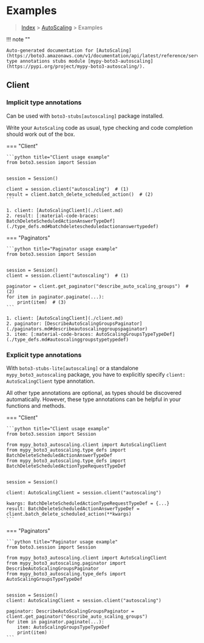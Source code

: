 # Examples

> [Index](../README.md) > [AutoScaling](./README.md) > Examples

!!! note ""

    Auto-generated documentation for [AutoScaling](https://boto3.amazonaws.com/v1/documentation/api/latest/reference/services/autoscaling.html#AutoScaling)
    type annotations stubs module [mypy-boto3-autoscaling](https://pypi.org/project/mypy-boto3-autoscaling/).

## Client

### Implicit type annotations

Can be used with `boto3-stubs[autoscaling]` package installed.

Write your `AutoScaling` code as usual,
type checking and code completion should work out of the box.


=== "Client"

    ```python title="Client usage example"
    from boto3.session import Session


    session = Session()

    client = session.client("autoscaling")  # (1)
    result = client.batch_delete_scheduled_action()  # (2)
    ```

    1. client: [AutoScalingClient](./client.md)
    2. result: [:material-code-braces: BatchDeleteScheduledActionAnswerTypeDef](./type_defs.md#batchdeletescheduledactionanswertypedef) 



=== "Paginators"

    ```python title="Paginator usage example"
    from boto3.session import Session


    session = Session()
    client = session.client("autoscaling")  # (1)

    paginator = client.get_paginator("describe_auto_scaling_groups")  # (2)
    for item in paginator.paginate(...):
        print(item)  # (3)
    ```

    1. client: [AutoScalingClient](./client.md)
    2. paginator: [DescribeAutoScalingGroupsPaginator](./paginators.md#describeautoscalinggroupspaginator)
    3. item: [:material-code-braces: AutoScalingGroupsTypeTypeDef](./type_defs.md#autoscalinggroupstypetypedef) 




### Explicit type annotations

With `boto3-stubs-lite[autoscaling]`
or a standalone `mypy_boto3_autoscaling` package, you have to explicitly specify `client: AutoScalingClient` type annotation.

All other type annotations are optional, as types should be discovered automatically.
However, these type annotations can be helpful in your functions and methods.


=== "Client"

    ```python title="Client usage example"
    from boto3.session import Session

    from mypy_boto3_autoscaling.client import AutoScalingClient
    from mypy_boto3_autoscaling.type_defs import BatchDeleteScheduledActionAnswerTypeDef
    from mypy_boto3_autoscaling.type_defs import BatchDeleteScheduledActionTypeRequestTypeDef


    session = Session()

    client: AutoScalingClient = session.client("autoscaling")

    kwargs: BatchDeleteScheduledActionTypeRequestTypeDef = {...}
    result: BatchDeleteScheduledActionAnswerTypeDef = client.batch_delete_scheduled_action(**kwargs)
    ```



=== "Paginators"

    ```python title="Paginator usage example"
    from boto3.session import Session

    from mypy_boto3_autoscaling.client import AutoScalingClient
    from mypy_boto3_autoscaling.paginator import DescribeAutoScalingGroupsPaginator
    from mypy_boto3_autoscaling.type_defs import AutoScalingGroupsTypeTypeDef


    session = Session()
    client: AutoScalingClient = session.client("autoscaling")

    paginator: DescribeAutoScalingGroupsPaginator = client.get_paginator("describe_auto_scaling_groups")
    for item in paginator.paginate(...):
        item: AutoScalingGroupsTypeTypeDef
        print(item)
    ```




